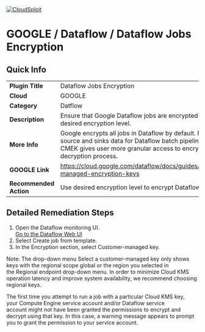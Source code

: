 [![CloudSploit](https://cloudsploit.com/img/logo-new-big-text-100.png "CloudSploit")](https://cloudsploit.com)

# GOOGLE / Dataflow / Dataflow Jobs Encryption

## Quick Info

| | |
|-|-|
| **Plugin Title** | Dataflow Jobs Encryption |
| **Cloud** | GOOGLE |
| **Category** | Datflow |
| **Description** | Ensure that Google Dataflow jobs are encrypted with desired encryption level. |
| **More Info** | Google encrypts all jobs in Dataflow by default. Protecting source and sinks data for Dataflow batch pipeline with CMEK gives user more granular access to encryption and decryption process.|
| **GOOGLE Link** | https://cloud.google.com/dataflow/docs/guides/customer-managed-encryption-keys |
| **Recommended Action** | Use desired encryption level to encrypt Dataflow jobs. |

## Detailed Remediation Steps
1.  Open the Dataflow monitoring UI.\
    [Go to the Dataflow Web UI](https://console.cloud.google.com/dataflow)
2.  Select Create job from template.
3.  In the Encryption section, select Customer-managed key.

Note: The drop-down menu Select a customer-managed key only shows keys with the regional scope global or the region you selected in the Regional endpoint drop-down menu. In order to minimize Cloud KMS operation latency and improve system availability, we recommend choosing regional keys.

The first time you attempt to run a job with a particular Cloud KMS key, your Compute Engine service account and/or Dataflow service account might not have been granted the permissions to encrypt and decrypt using that key. In this case, a warning message appears to prompt you to grant the permission to your service account.
